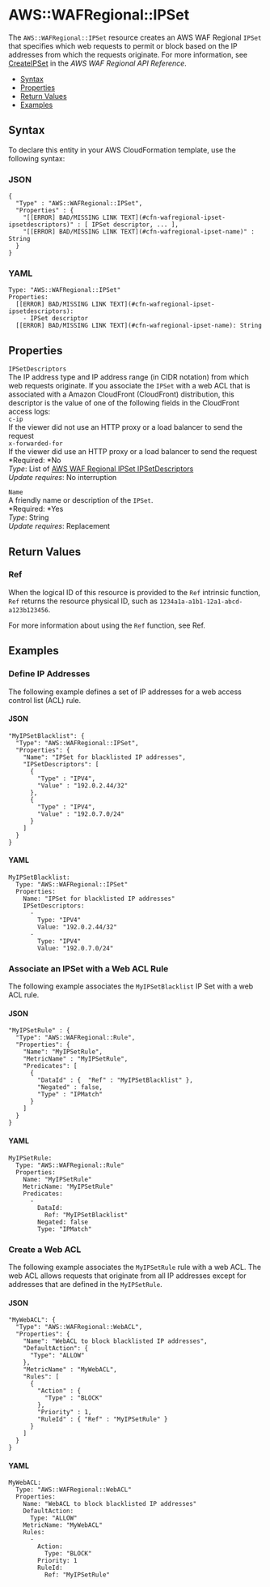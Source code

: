 # AWS::WAFRegional::IPSet<a name="aws-resource-wafregional-ipset"></a>

The `AWS::WAFRegional::IPSet` resource creates an AWS WAF Regional `IPSet` that specifies which web requests to permit or block based on the IP addresses from which the requests originate\. For more information, see [CreateIPSet](http://docs.aws.amazon.com/waf/latest/APIReference/API_regional_CreateIPSet.html) in the *AWS WAF Regional API Reference*\.


+ [Syntax](#aws-resource-wafregional-ipset-syntax)
+ [Properties](#w3ab2c21c10e1071b9)
+ [Return Values](#w3ab2c21c10e1071c11)
+ [Examples](#w3ab2c21c10e1071c13)

## Syntax<a name="aws-resource-wafregional-ipset-syntax"></a>

To declare this entity in your AWS CloudFormation template, use the following syntax:

### JSON<a name="aws-resource-wafregional-ipset-syntax.json"></a>

```
{
  "Type" : "AWS::WAFRegional::IPSet",
  "Properties" : {
    "[[ERROR] BAD/MISSING LINK TEXT](#cfn-wafregional-ipset-ipsetdescriptors)" : [ IPSet descriptor, ... ],
    "[[ERROR] BAD/MISSING LINK TEXT](#cfn-wafregional-ipset-name)" : String
  }
}
```

### YAML<a name="aws-resource-wafregional-ipset-syntax.yaml"></a>

```
Type: "AWS::WAFRegional::IPSet"
Properties: 
  [[ERROR] BAD/MISSING LINK TEXT](#cfn-wafregional-ipset-ipsetdescriptors):
    - IPSet descriptor
  [[ERROR] BAD/MISSING LINK TEXT](#cfn-wafregional-ipset-name): String
```

## Properties<a name="w3ab2c21c10e1071b9"></a>

`IPSetDescriptors`  
The IP address type and IP address range \(in CIDR notation\) from which web requests originate\. If you associate the `IPSet` with a web ACL that is associated with a Amazon CloudFront \(CloudFront\) distribution, this descriptor is the value of one of the following fields in the CloudFront access logs:    
`c-ip`  
If the viewer did not use an HTTP proxy or a load balancer to send the request  
`x-forwarded-for`  
If the viewer did use an HTTP proxy or a load balancer to send the request
*Required: *No  
*Type*: List of [AWS WAF Regional IPSet IPSetDescriptors](aws-properties-wafregional-ipset-ipsetdescriptors.md)  
*Update requires*: No interruption

`Name`  
A friendly name or description of the `IPSet`\.  
*Required: *Yes  
*Type*: String  
*Update requires*: Replacement

## Return Values<a name="w3ab2c21c10e1071c11"></a>

### Ref<a name="w3ab2c21c10e1071c11b2"></a>

When the logical ID of this resource is provided to the `Ref` intrinsic function, `Ref` returns the resource physical ID, such as `1234a1a-a1b1-12a1-abcd-a123b123456`\.

For more information about using the `Ref` function, see Ref\.

## Examples<a name="w3ab2c21c10e1071c13"></a>

### Define IP Addresses<a name="w3ab2c21c10e1071c13b2"></a>

The following example defines a set of IP addresses for a web access control list \(ACL\) rule\.

#### JSON<a name="aws-resource-wafregional-ipset-example1.json"></a>

```
"MyIPSetBlacklist": {
  "Type": "AWS::WAFRegional::IPSet",
  "Properties": {
    "Name": "IPSet for blacklisted IP addresses",
    "IPSetDescriptors": [
      {
        "Type" : "IPV4",
        "Value" : "192.0.2.44/32"
      },
      {
        "Type" : "IPV4",
        "Value" : "192.0.7.0/24"
      }
    ]
  }      
}
```

#### YAML<a name="aws-resource-wafregional-ipset-example1.yaml"></a>

```
MyIPSetBlacklist: 
  Type: "AWS::WAFRegional::IPSet"
  Properties: 
    Name: "IPSet for blacklisted IP addresses"
    IPSetDescriptors: 
      - 
        Type: "IPV4"
        Value: "192.0.2.44/32"
      - 
        Type: "IPV4"
        Value: "192.0.7.0/24"
```

### Associate an IPSet with a Web ACL Rule<a name="w3ab2c21c10e1071c13b4"></a>

The following example associates the `MyIPSetBlacklist` IP Set with a web ACL rule\.

#### JSON<a name="aws-resource-wafregional-ipset-example2.json"></a>

```
"MyIPSetRule" : {
  "Type": "AWS::WAFRegional::Rule",
  "Properties": {
    "Name": "MyIPSetRule",
    "MetricName" : "MyIPSetRule",
    "Predicates": [
      {
        "DataId" : {  "Ref" : "MyIPSetBlacklist" },
        "Negated" : false,
        "Type" : "IPMatch"
      }
    ]
  }      
}
```

#### YAML<a name="aws-resource-wafregional-ipset-example2.yaml"></a>

```
MyIPSetRule: 
  Type: "AWS::WAFRegional::Rule"
  Properties: 
    Name: "MyIPSetRule"
    MetricName: "MyIPSetRule"
    Predicates: 
      - 
        DataId: 
          Ref: "MyIPSetBlacklist"
        Negated: false
        Type: "IPMatch"
```

### Create a Web ACL<a name="w3ab2c21c10e1071c13b6"></a>

The following example associates the `MyIPSetRule` rule with a web ACL\. The web ACL allows requests that originate from all IP addresses except for addresses that are defined in the `MyIPSetRule`\.

#### JSON<a name="aws-resource-wafregional-ipset-example3.json"></a>

```
"MyWebACL": {
  "Type": "AWS::WAFRegional::WebACL",
  "Properties": {
    "Name": "WebACL to block blacklisted IP addresses",
    "DefaultAction": {
      "Type": "ALLOW"
    },
    "MetricName" : "MyWebACL",
    "Rules": [
      {
        "Action" : {
          "Type" : "BLOCK"
        },
        "Priority" : 1,
        "RuleId" : { "Ref" : "MyIPSetRule" }
      }
    ]
  }      
}
```

#### YAML<a name="aws-resource-wafregional-ipset-example3.yaml"></a>

```
MyWebACL: 
  Type: "AWS::WAFRegional::WebACL"
  Properties: 
    Name: "WebACL to block blacklisted IP addresses"
    DefaultAction: 
      Type: "ALLOW"
    MetricName: "MyWebACL"
    Rules: 
      - 
        Action: 
          Type: "BLOCK"
        Priority: 1
        RuleId: 
          Ref: "MyIPSetRule"
```